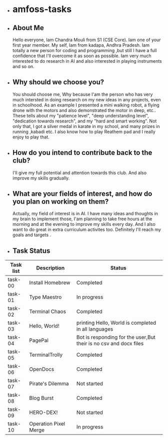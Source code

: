 - # amfoss-tasks #

  
- ## About Me ##
  
   Hello everyone, Iam Chandra Mouli from S1 (CSE Core). Iam one of your first year member.
   My self, Iam from kadapa, Andhra Pradesh. Iam totally a new person for coding and programming ,but still I have a full confidence that I'll overcome it as soon as possible.
   Iam very much interested to do research in AI and also interested in playing instruments and so on.
  
    
- ## Why should we choose you? ##

   You should choose me, Why because I'am the person who has very much intersted in doing research on my new ideas in any projects, even in schoolhood.
   As an example I presented a mini walking robot, a flying drone with the motors and also demonstrated the motor in deep, etc.. 
   These tells about my "patience level", "deep understanding level", "dedication towards research", and my "hard and smart working".
   Not only that, I got a silver medal in karate in my school, and many prizes in running ,kabadi etc. 
   I also know how to play Reathem pad and I really enjoy to play that.
   

- ## How do you intend to contribute back to the club? ##
  
   I'll give my full potential and attention towards this club. And also improve my skills gradually.
  


- ## What are your fields of interest, and how do you plan on working on them? ##

   Actually, my field of interest is in AI.
   I have many ideas and thoughts in my brain to implement those, I'am planning to take free hours at the morning and at the evening to improve my skills every day.
   And I also want to do great in extra curriculum activites too. Definitely I'll reach my goals and targets .





- ## Task Status


| Task list | Description           | Status                                                            |
|-----------|-----------------------|-------------------------------------------------------------------|
| task-00   | Install Homebrew      | Completed                                                         |
| task-01   | Type Maestro          | In progress                                                       |
| task-02   | Terminal Chaos        | Completed                                                         |
| task-03   | Hello, World!         | printing Hello, World is completed in all languages               |             
| task-04   | PagePal               | Bot is responding for the user,But their is no csv and docx files |
| task-05   | TerminalTrolly        | Completed                                                         |
| task-06   | OpenDocs              | Completed                                                         |
| task-07   | Pirate's Dilemma      | Not started                                                       |
| task-08   | Blog Burst            | Completed                                                         |
| task-09   | HERO-DEX!             | Not started                                                       |
| task-10   | Operation Pixel Merge | In progress                                                       |

